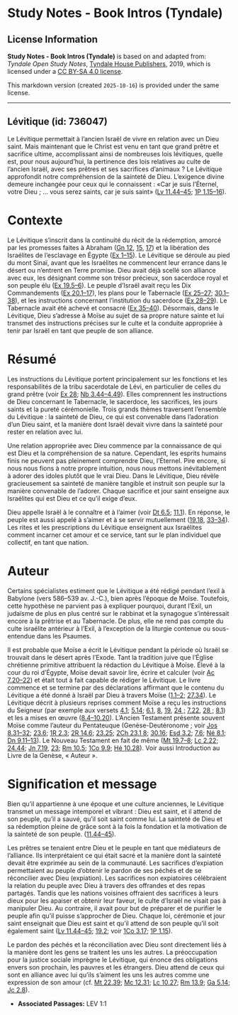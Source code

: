 # Study Notes - Book Intros (Tyndale)

## License Information

**Study Notes - Book Intros (Tyndale)** is based on and adapted from: _Tyndale Open Study Notes_, [Tyndale House Publishers](https://tyndaleopenresources.com/), 2019, which is licensed under a [CC BY-SA 4.0 license](https://creativecommons.org/licenses/by-sa/4.0/legalcode.en).

This markdown version (created `2025-10-16`) is provided under the same license.



--------------------------------

## Lévitique (id: 736047)

Le Lévitique permettait à l’ancien Israël de vivre en relation avec un Dieu saint. Mais maintenant que le Christ est venu en tant que grand prêtre et sacrifice ultime, accomplissant ainsi de nombreuses lois lévitiques, quelle est, pour nous aujourd’hui, la pertinence des lois relatives au culte de l’ancien Israël, avec ses prêtres et ses sacrifices d’animaux ? Le Lévitique approfondit notre compréhension de la sainteté de Dieu. L’exigence divine demeure inchangée pour ceux qui le connaissent : «Car je suis l’Éternel, votre Dieu ; … vous serez saints, car je suis saint» ([Lv 11\.44–45](https://ref.ly/Lev11:44-Lev11:45); [1P 1\.15–16](https://ref.ly/1Pet1:15-1Pet1:16)).

Contexte
========

Le Lévitique s’inscrit dans la continuité du récit de la rédemption, amorcé par les promesses faites à Abraham ([Gn 12](https://ref.ly/Gen12:1-Gen12:20), [15](https://ref.ly/Gen15:1-Gen15:21), [17](https://ref.ly/Gen17:1-Gen17:27)) et la libération des Israélites de l’esclavage en Égypte ([Ex 1–15](https://ref.ly/Exod1:1-Exod15:27)). Le Lévitique se déroule au pied du mont Sinaï, avant que les Israélites ne commencent leur errance dans le désert ou n’entrent en Terre promise. Dieu avait déjà scellé son alliance avec eux, les désignant comme son trésor précieux, son sacerdoce royal et son peuple élu ([Ex 19\.5–6](https://ref.ly/Exod19:5-Exod19:6)). Le peuple d’Israël avait reçu les Dix Commandements ([Ex 20\.1–17](https://ref.ly/Exod20:1-Exod20:17)), les plans pour le Tabernacle ([Ex 25–27](https://ref.ly/Exod25:1-Exod27:21); [30\.1–38](https://ref.ly/Exod30:1-Exod30:38)), et les instructions concernant l’institution du sacerdoce ([Ex 28–29](https://ref.ly/Exod28:1-Exod29:46)). Le Tabernacle avait été achevé et consacré ([Ex 35–40](https://ref.ly/Exod35:1-Exod40:38)). Désormais, dans le Lévitique, Dieu s’adresse à Moïse au sujet de sa propre nature sainte et lui transmet des instructions précises sur le culte et la conduite appropriée à tenir par Israël en tant que peuple de son alliance.

Résumé
======

Les instructions du Lévitique portent principalement sur les fonctions et les responsabilités de la tribu sacerdotale de Lévi, en particulier de celles du grand prêtre (voir [Ex 28](https://ref.ly/Exod28:1-Exod28:43); [Nb 3\.44–4\.49](https://ref.ly/Num3:44-Num4:49)). Elles comprennent les instructions de Dieu concernant le Tabernacle, le sacerdoce, les sacrifices, les jours saints et la pureté cérémonielle. Trois grands thèmes traversent l’ensemble du Lévitique : la sainteté de Dieu, ce qui est convenable dans l’adoration d’un Dieu saint, et la manière dont Israël devait vivre dans la sainteté pour rester en relation avec lui.

Une relation appropriée avec Dieu commence par la connaissance de qui est Dieu et la compréhension de sa nature. Cependant, les esprits humains finis ne peuvent pas pleinement comprendre Dieu, l’Éternel. Pire encore, si nous nous fions à notre propre intuition, nous nous mettons inévitablement à adorer des idoles plutôt que le vrai Dieu. Dans le Lévitique, Dieu révèle gracieusement sa sainteté de manière tangible et instruit son peuple sur la manière convenable de l’adorer. Chaque sacrifice et jour saint enseigne aux Israélites qui est Dieu et ce qu’il exige d’eux.

Dieu appelle Israël à le connaître et à l’aimer (voir [Dt 6\.5](https://ref.ly/Deut6:5); [11\.1](https://ref.ly/Deut11:1)). En réponse, le peuple est aussi appelé à s’aimer et à se servir mutuellement ([19\.18](https://ref.ly/Lev19:18), [33–34](https://ref.ly/Lev19:33-Lev19:34)). Les rites et les prescriptions du Lévitique enseignent aux Israélites comment incarner cet amour et ce service, tant sur le plan individuel que collectif, en tant que nation.

Auteur
======

Certains spécialistes estiment que le Lévitique a été rédigé pendant l’exil à Babylone (vers 586–539 av. J.\-C.), bien après l’époque de Moïse. Toutefois, cette hypothèse ne parvient pas à expliquer pourquoi, durant l’Exil, un judaïsme de plus en plus centré sur le rabbinat et la synagogue s’intéressait encore à la prêtrise et au Tabernacle. De plus, elle ne rend pas compte du culte israélite antérieur à l’Exil, à l’exception de la liturgie contenue ou sous\-entendue dans les Psaumes.

Il est probable que Moïse a écrit le Lévitique pendant la période où Israël se trouvait dans le désert après l’Exode. Tant la tradition juive que l’Église chrétienne primitive attribuent la rédaction du Lévitique à Moïse. Élevé à la cour du roi d’Égypte, Moïse devait savoir lire, écrire et calculer (voir [Ac 7\.20–22](https://ref.ly/Acts7:20-Acts7:22)) et était tout à fait capable de rédiger le Lévitique. Le livre commence et se termine par des déclarations affirmant que le contenu du Lévitique a été donné à Israël par Dieu à travers Moïse ([1\.1–2](https://ref.ly/Lev1:1-Lev1:2); [27\.34](https://ref.ly/Lev27:34)). Le Lévitique décrit à plusieurs reprises comment Moïse a reçu les instructions du Seigneur (par exemple aux versets [4\.1](https://ref.ly/Lev4:1); [5\.14](https://ref.ly/Lev5:14); [6\.1](https://ref.ly/Lev6:1), [8](https://ref.ly/Lev6:8), [19](https://ref.ly/Lev6:19), [24 ;](https://ref.ly/Lev6:24) [7\.22](https://ref.ly/Lev7:22), [28 ;](https://ref.ly/Lev7:28) [8\.1](https://ref.ly/Lev8:1)) et les a mises en œuvre ([8\.4–10\.20](https://ref.ly/Lev8:4-Lev10:20)). L’Ancien Testament présente souvent Moïse comme l’auteur du Pentateuque (Genèse\-Deutéronome ; voir [Jos 8\.31–32](https://ref.ly/Josh8:31-Josh8:32); [23\.6](https://ref.ly/Josh23:6); [1R 2\.3](https://ref.ly/1Kgs2:3); [2R 14\.6](https://ref.ly/2Kgs14:6); [23\.25](https://ref.ly/2Kgs23:25); [2Ch 23\.1 8](https://ref.ly/2Chr23:18); [30\.16](https://ref.ly/2Chr30:16); [Esd 3\.2](https://ref.ly/Ezra3:2); [7\.6](https://ref.ly/Ezra7:6); [Né 8\.1](https://ref.ly/Neh8:1); [Dn 9\.11–13](https://ref.ly/Dan9:11-Dan9:13)). Le Nouveau Testament en fait de même ([Mt 19\.7–8](https://ref.ly/Matt19:7-Matt19:8); [Lc 2\.22](https://ref.ly/Luke2:22); [24\.44](https://ref.ly/Luke24:44); [Jn 7\.19](https://ref.ly/John7:19), [23](https://ref.ly/John7:23); [Rm 10\.5](https://ref.ly/Rom10:5); [1Co 9\.9](https://ref.ly/1Cor9:9); [Hé 10\.28](https://ref.ly/Heb10:28)). Voir aussi Introduction au Livre de la Genèse, « Auteur ».

Signification et message
========================

Bien qu’il appartienne à une époque et une culture anciennes, le Lévitique transmet un message intemporel et vibrant : Dieu est saint, et il attend de son peuple, qu’il a sauvé, qu’il soit saint comme lui. La sainteté de Dieu et sa rédemption pleine de grâce sont à la fois la fondation et la motivation de la sainteté de son peuple. ([11\.44–45](https://ref.ly/Lev11:44-Lev11:45)).

Les prêtres se tenaient entre Dieu et le peuple en tant que médiateurs de l’alliance. Ils interprétaient ce qui était sacré et la manière dont la sainteté devait être exprimée au sein de la communauté. Les sacrifices d’expiation permettaient au peuple d’obtenir le pardon de ses péchés et de se réconcilier avec Dieu (expiation). Les sacrifices non expiatoires célébraient la relation du peuple avec Dieu à travers des offrandes et des repas partagés. Tandis que les nations voisines offraient des sacrifices à leurs dieux pour les apaiser et obtenir leur faveur, le culte d’Israël ne visait pas à manipuler Dieu. Au contraire, il avait pour but de préparer et de purifier le peuple afin qu’il puisse s’approcher de Dieu. Chaque loi, cérémonie et jour saint enseignait que Dieu est saint et qu’il attend de son peuple qu’il soit également saint ([Lv 11\.44–45](https://ref.ly/Lev11:44-Lev11:45); [19\.2](https://ref.ly/Lev19:2); voir [1Co 3\.17](https://ref.ly/1Cor3:17); [1P 1\.15](https://ref.ly/1Pet1:15)).

Le pardon des péchés et la réconciliation avec Dieu sont directement liés à la manière dont les gens se traitent les uns les autres. La préoccupation pour la justice sociale imprègne le Lévitique, qui énonce des obligations envers son prochain, les pauvres et les étrangers. Dieu attend de ceux qui sont en alliance avec lui qu’ils s’aiment les uns les autres comme une expression de son amour (cf. [Mt 22\.39](https://ref.ly/Matt22:39); [Mc 12\.31](https://ref.ly/Mark12:31); [Lc 10\.27](https://ref.ly/Luke10:27); [Rm 13\.9](https://ref.ly/Rom13:9); [Ga 5\.14](https://ref.ly/Gal5:14); [Jc 2\.8](https://ref.ly/Jas2:8)).

* **Associated Passages:** LEV 1:1

